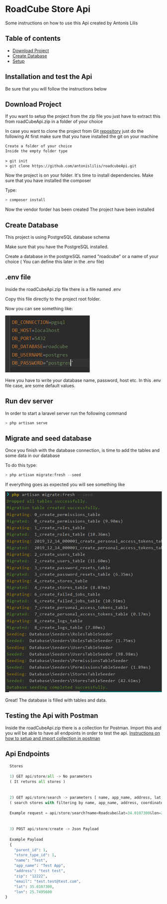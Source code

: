 <div id="top"></div>

# RoadCube Store Api

Some instructions on how to use this Api created by Antonis Lilis

## Table of contents
* [Download Project](#download-project)
* [Create Database](#create-database)
* [Setup](#setup)

## Installation and test the Api

Be sure that you will follow the instructions below


## Download Project

If you want to setup the project from the zip file you just have to extract this from roadCubeApi.zip
in a folder of your choice

In case you want to clone the project from Git [repository](https://github.com/antonislilis/roadcubeApi) just do the following
At first make sure that you have installed the git on your machine
```
Create a folder of your choice
Inside the empty folder type

> git init
> git clone https://github.com/antonislilis/roadcubeApi.git
```
Now the project is on your folder. 
It's time to install dependencies. Make sure that you have installed the composer 

Type:
```python
> composer install
```
Now the vendor forder has been created
The project have been installed

## Create Database
This project is using PostgreSQL database schema

Make sure that you have the PostgreSQL installed.

Create a database in the postgreSQL named "roadcube" or a name of your choice ( You can define this later in the .env file)

## .env file
Inside the roadCubeApi.zip file there is a file named .env

Copy this file directly to the project root folder.

Now you can see something like:

![img.png](img.png)

Here you have to write your database name, password, host etc. In this .env file case, are some default values.

## Run dev server
In order to start a laravel server run the following command
```python
> php artisan serve
```

## Migrate and seed database
Once you finish with the database connection, is time to add the tables and some data in our database

To do this type:

```python
> php artisan migrate:fresh --seed
```

If everything goes as expected you will see something like

![img_1.png](img_1.png)

Great! The database is filled with tables and data.




## Testing the Api with Postman

Inside the roadCubeApi.zip there is a collection for Postman. Import this
and you will be able to have all endpoints in order to test the api.
[Instructions on how to setup and import collection in postman](https://developer.ft.com/portal/docs-start-install-postman-and-import-request-collection)


## Api Endpoints
```python
  Stores
  
  1) GET api/store/all -> No parameters
  ( It returns all stores )
  
  
  2) GET api/store/search -> parameters [ name, app_name, address, lat, lon, radius ]  
  ( search stores with filtering by name, app_name, address, coordinates( lat, lon, radius) )
  
  Example request = api/store/search?name=Roadcube&lat=34.0107300&lon=23.7495600&radius=200
  
  
  3) POST api/store/create -> Json Payload
  
  Example Payload 
  {
    "parent_id": 1,
    "store_type_id": 1,
    "name": "Test",
    "app_name": "Test App",
    "address": "test test",
    "zip": "12222",
    "email": "test.test@test.com",
    "lat": 35.0107300,
    "lon": 25.7495600
}
```
